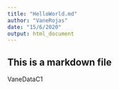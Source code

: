 ```yaml
---
title: "HelloWorld.md"
author: "VaneRojas"
date: "15/6/2020"
output: html_document
---
```


## This is a markdown file
VaneDataC1
